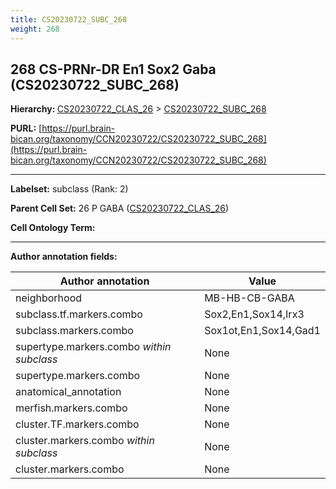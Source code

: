 ```yaml
---
title: CS20230722_SUBC_268
weight: 268
---
```

## 268 CS-PRNr-DR En1 Sox2 Gaba (CS20230722_SUBC_268)
<b>Hierarchy: </b>
[CS20230722_CLAS_26](../CS20230722_CLAS_26) >
[CS20230722_SUBC_268](../CS20230722_SUBC_268)

**PURL:** [https://purl.brain-bican.org/taxonomy/CCN20230722/CS20230722_SUBC_268](https://purl.brain-bican.org/taxonomy/CCN20230722/CS20230722_SUBC_268)

---


**Labelset:** subclass (Rank: 2)

**Parent Cell Set:** 26 P GABA ([CS20230722_CLAS_26](../CS20230722_CLAS_26))



**Cell Ontology Term:** 

[MARKER GENES.]: #


---

[TRANSFERRED ANNOTATIONS.]: #


[AUTHOR ANNOTATION FIELDS.]: #


**Author annotation fields:**

| Author annotation | Value |
|-------------------|-------|
|neighborhood|MB-HB-CB-GABA|
|subclass.tf.markers.combo|Sox2,En1,Sox14,Irx3|
|subclass.markers.combo|Sox1ot,En1,Sox14,Gad1|
|supertype.markers.combo _within subclass_|None|
|supertype.markers.combo|None|
|anatomical_annotation|None|
|merfish.markers.combo|None|
|cluster.TF.markers.combo|None|
|cluster.markers.combo _within subclass_|None|
|cluster.markers.combo|None|
